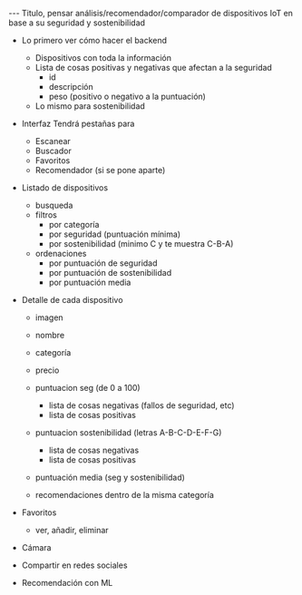 
--- Titulo, pensar
análisis/recomendador/comparador
de dispositivos IoT
en base a su seguridad y sostenibilidad 


- Lo primero ver cómo hacer el backend 
    - Dispositivos con toda la información
    - Lista de cosas positivas y negativas que afectan a la seguridad
        - id
        - descripción
        - peso (positivo o negativo a la puntuación)
    - Lo mismo para sostenibilidad


- Interfaz
Tendrá pestañas para
    - Escanear
    - Buscador
    - Favoritos
    - Recomendador (si se pone aparte)



- Listado de dispositivos
    - busqueda 
    - filtros
        - por categoría
        - por seguridad (puntuación mínima)
        - por sostenibilidad (minimo C y te muestra C-B-A)
    - ordenaciones
        - por puntuación de seguridad
        - por puntuación de sostenibilidad
        - por puntuación media


- Detalle de cada dispositivo
    - imagen
    - nombre
    - categoría
    - precio
    - puntuacion seg (de 0 a 100)
        - lista de cosas negativas (fallos de seguridad, etc)
        - lista de cosas positivas
    - puntuacion sostenibilidad (letras A-B-C-D-E-F-G)
        - lista de cosas negativas
        - lista de cosas positivas
    - puntuación media (seg y sostenibilidad)

    - recomendaciones dentro de la misma categoría


- Favoritos
    - ver, añadir, eliminar

- Cámara

- Compartir en redes sociales

- Recomendación con ML

